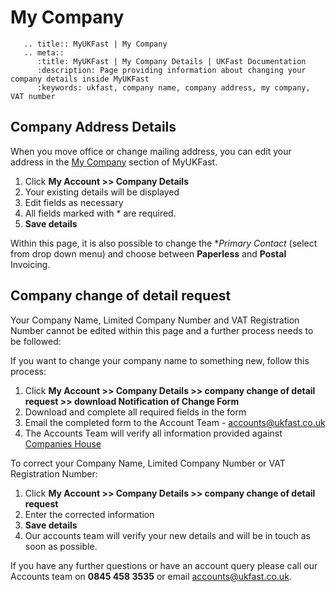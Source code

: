 # My Company

```eval_rst
   .. title:: MyUKFast | My Company
   .. meta::
      :title: MyUKFast | My Company Details | UKFast Documentation
      :description: Page providing information about changing your company details inside MyUKFast
      :keywords: ukfast, company name, company address, my company, VAT number
```

## Company Address Details
When you move office or change mailing address, you can edit your address in the [My Company](https://my.ukfast.co.uk/account/view-edit.php) section of MyUKFast.

 1. Click **My Account >> Company Details**
 2. Your existing details will be displayed
 3. Edit fields as necessary
 4. All fields marked with * are required.
 5. **Save details**

Within this page, it is also possible to change the **Primary Contact* (select from drop down menu) and choose between **Paperless** and **Postal** Invoicing.

## Company change of detail request

Your Company Name, Limited Company Number and VAT Registration Number cannot be edited within this page and a further process needs to be followed:

If you want to change your company name to something new, follow this process:
 1. Click **My Account >> Company Details >> company change of detail request >> download Notification of Change Form**
 2. Download and complete all required fields in the form
 3. Email the completed form to the Account Team - accounts@ukfast.co.uk
 4. The Accounts Team will verify all information provided against [Companies House](https://www.gov.uk/government/organisations/companies-house)

To correct your Company Name, Limited Company Number or VAT Registration Number:
 1. Click **My Account >> Company Details >> company change of detail request**
 2. Enter the corrected information
 3. **Save details**
 4. Our accounts team will verify your new details and will be in touch as soon as possible.

If you have any further questions or have an account query please call our Accounts team on **0845 458 3535** or email accounts@ukfast.co.uk.
